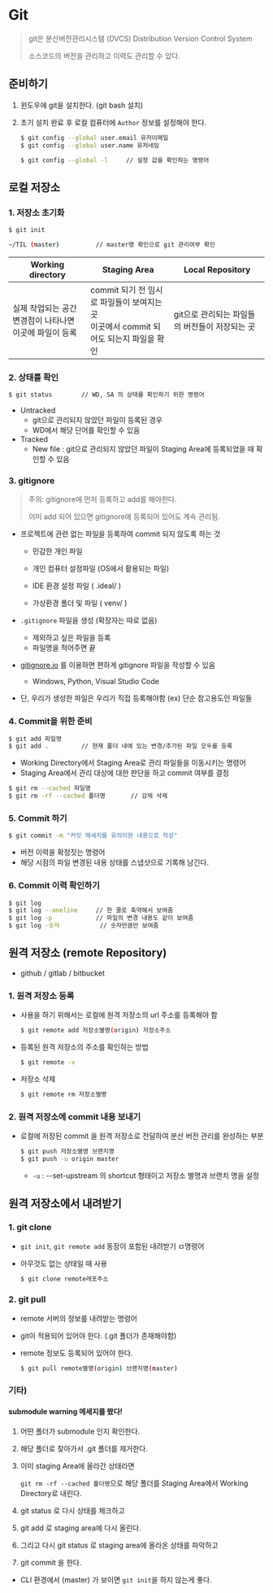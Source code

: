 # Git

> git은 분산버전관리시스템 (DVCS) Distribution Version Control System
>
> 소스코드의 버전을 관리하고 이력도 관리할 수 있다.

## 준비하기

1. 윈도우에 git을 설치한다. (git bash 설치)

2. 초기 설치 완료 후 로컬 컴퓨터에 `Author` 정보를 설정해야 한다.

   ```bash
   $ git config --global user.email 유저이메일
   $ git config --global user.name 유저네임
   
   $ git config --global -l		// 설정 값을 확인하는 명령어
   ```



## 로컬 저장소

### 1. 저장소 초기화

```bash
$ git init

~/TIL (master)			// master명 확인으로 git 관리여부 확인
```

| Working directory                                            | Staging Area                                                 | Local Repository                               |
| ------------------------------------------------------------ | ------------------------------------------------------------ | ---------------------------------------------- |
| 실제 작업되는 공간<br />변경점이 나타나면 이곳에 파일이 등록 | commit 되기 전 임시로 파일들이 보여지는 곳<br />이곳에서 commit 되어도 되는지 파일을 확인 | git으로 관리되는 파일들의 버전들이 저장되는 곳 |

### 2. 상태를 확인

```bash
$ git status		// WD, SA 의 상태를 확인하기 위한 명령어
```

- Untracked
  - git으로 관리되지 않았던 파일이 등록된 경우
  - WD에서 해당 단어를 확인할 수 있음
- Tracked
  - New file : git으로 관리되지 않았던 파일이 Staging Area에 등록되었을 때 확인할 수 있음



### 3. gitignore

> 주의: gitignore에 먼저 등록하고 add를 해야한다.
>
> 이미 add 되어 있으면 gitignore에 등록되어 있어도 계속 관리됨.

- 프로젝트에 관련 없는 파일을 등록하여 commit 되지 않도록 하는 것

  - 민감한 개인 파일

  - 개인 컴퓨터 설정파일 (OS에서 활용되는 파일)
  - IDE 환경 설정 파일 ( .ideal/ )
  - 가상환경 폴더 및 파일 ( venv/ )
- `.gitignore` 파일을 생성 (확장자는 따로 없음)

  - 제외하고 싶은 파일을 등록
  - 파일명을 적어주면 끝
- [gitignore.io](https://www.toptal.com/developers/gitignore) 를 이용하면 편하게 gitignore 파일을 작성할 수 있음
  - Windows, Python, Visual Studio Code

- 단, 우리가 생성한 파일은 우리가 직접 등록해야함 (ex) 단순 참고용도인 파일들



### 4. Commit을 위한 준비

```bash
$ git add 파일명
$ git add .			// 현재 폴더 내에 있는 변경/추가된 파일 모두를 등록
```

- Working Directory에서 Staging Area로 관리 파일들을 이동시키는 명령어
- Staging Area에서 관리 대상에 대한 판단을 하고 commit 여부를 결정

```bash
$ git rm --cached 파일명
$ git rm -rf --cached 폴더명		// 강제 삭제
```





### 5. Commit 하기

```bash
$ git commit -m "커밋 메세지를 유의미한 내용으로 작성"
```

- 버전 이력을 확정짓는 명령어
- 해당 시점의 파일 변경된 내용 상태를 스냅샷으로 기록해 남긴다.



### 6. Commit 이력 확인하기

```bash
$ git log
$ git log --oneline		// 한 줄로 축약해서 보여줌
$ git log -p			// 파일의 변경 내용도 같이 보여줌
$ git log -숫자			// 숫자만큼만 보여줌
```





## 원격 저장소 (remote Repository)

- github / gitlab / bitbucket

### 1. 원격 저장소 등록

- 사용을 하기 위해서는 로컬에 원격 저장소의 url 주소를 등록해야 함

  ```bash
  $ git remote add 저장소별명(origin) 저장소주소
  ```

- 등록된 원격 저장소의 주소를 확인하는 방법

  ```bash
  $ git remote -v
  ```

- 저장소 삭제

  ```bash
  $ git remote rm 저장소별명
  ```



### 2. 원격 저장소에 commit 내용 보내기

- 로컬에 저장된 commit 을 원격 저장소로 전달하여 분산 버전 관리를 완성하는 부분

  ```bash
  $ git push 저장소별명 브랜치명
  $ git push -u origin master
  ```

  - `-u` : --set-upstream 의 shortcut 형태이고 저장소 별명과 브랜치 명을 설정



## 원격 저장소에서 내려받기

### 1. git clone

- `git init`, `git remote add` 동장이 포함된 내려받기 ㅁ명령어

- 아무것도 없는 상태일 때 사용

  ```bash
  $ git clone remote레포주소
  ```

  



### 2. git pull

- remote 서버의 정보를 내려받는 명령어

- git이 적용되어 있어야 한다. (.git 폴더가 존재해야함)

- remote 정보도 등록되어 있어야 한다.

  ```bash
  $ git pull remote별명(origin) 브랜치명(master)
  ```





### 기타)

#### submodule warning 메세지를 봤다!

1. 어떤 폴더가 submodule 인지 확인한다.

2. 해당 폴더로 찾아가서 .git 폴더를 제거한다.

3. 이미 staging Area에 올라간 상태라면 

   `git rm -rf --cached 폴더명`으로 해당 폴더를 Staging Area에서 Working Directory로 내린다.

4. git status 로 다시 상태를 체크하고
5. git add 로 staging area에 다시 올린다.
6. 그리고 다시 git status 로 staging area에 올라온 상태를 파악하고
7. git commit 을 한다.

- CLI 환경에서 (master) 가 보이면 `git init`을 하지 않는게 좋다.